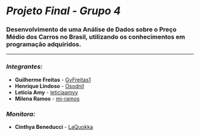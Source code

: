 # *Projeto Final - Grupo 4*
### Desenvolvimento de uma Análise de Dados sobre o Preço Médio dos Carros no Brasil, utilizando os conhecimentos em programação adquiridos.
---
### *Integrantes:*
* **Guilherme Freitas** - [GvFreitas1](https://github.com/GvFreitas1)
* **Henrique Lindoso** - [Osodnil](https://github.com/Osodnil)
* **Leticia Amy** - [leticiaamyy](https://github.com/leticiaamyy)
* **Milena Ramos** - [mi-ramos](https://github.com/mi-ramos)

### *Monitora:*
* **Cinthya Beneducci** - [LaQuokka](https://github.com/LaQuokka)
